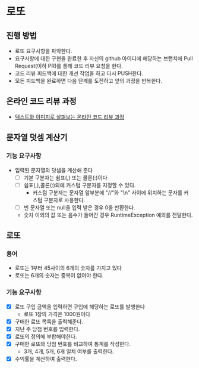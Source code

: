 # 로또
## 진행 방법
* 로또 요구사항을 파악한다.
* 요구사항에 대한 구현을 완료한 후 자신의 github 아이디에 해당하는 브랜치에 Pull Request(이하 PR)를 통해 코드 리뷰 요청을 한다.
* 코드 리뷰 피드백에 대한 개선 작업을 하고 다시 PUSH한다.
* 모든 피드백을 완료하면 다음 단계를 도전하고 앞의 과정을 반복한다.

## 온라인 코드 리뷰 과정
* [텍스트와 이미지로 살펴보는 온라인 코드 리뷰 과정](https://github.com/next-step/nextstep-docs/tree/master/codereview)

##  문자열 덧셈 계산기
### 기능 요구사항
* 입력된 문자열의 덧셈을 계산해 준다
  * [ ] 기본 구분자는 쉼표(,) 또는 콜론(:)이다
  * [ ] 쉼표(,),콜론(:)외에 커스텀 구분자를 지정할 수 있다.
    * 커스텀 구분자는 문자열 앞부분에 "//"와 "\n" 사이에 위치하는 문자를 커스텀 구분자로 사용한다.
  * [ ] 빈 문자열 또는 null을 입력 받은 경우 0을 반환한다.
  * 숫자 이외의 값 또는 음수가 들어간 경우 RuntimeException 예외를 전달한다.

## 로또
### 용어
* 로또는 1부터 45사이의 6개의 숫자를 가지고 있다
* 로또는 6개의 숫자는 중복이 없어야 한다.
### 기능 요구사항
* [x] 로또 구입 금액을 입력하면 구입에 해당하는 로또를 발행한다
  * 로또 1장의 가격은 1000원이다
* [x] 구매한 로또 목록을 출력해준다.
* [x] 지난 주 당첨 번호를 입력한다.
* [x] 로또의 정의에 부합해야한다.
* [x] 구매한 로또와 당첨 번호를 비교하여 통계를 작성한다.
  * 3개, 4개, 5개, 6개 일치 여부를 출력한다.
* [x] 수익률을 계산하여 출력한다.
